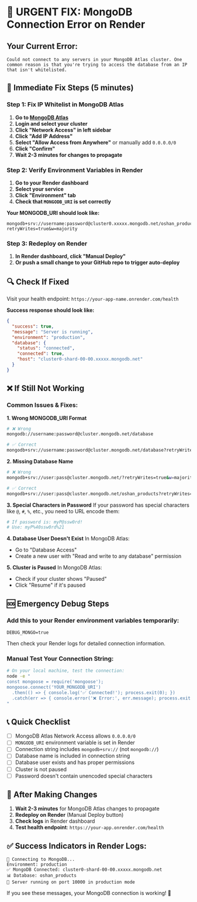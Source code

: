 # 🚨 URGENT FIX: MongoDB Connection Error on Render

## Your Current Error:
```
Could not connect to any servers in your MongoDB Atlas cluster. One common reason is that you're trying to access the database from an IP that isn't whitelisted.
```

## 🔧 Immediate Fix Steps (5 minutes)

### Step 1: Fix IP Whitelist in MongoDB Atlas
1. **Go to [MongoDB Atlas](https://cloud.mongodb.com)**
2. **Login and select your cluster**
3. **Click "Network Access" in left sidebar**
4. **Click "Add IP Address"**
5. **Select "Allow Access from Anywhere"** or manually add `0.0.0.0/0`
6. **Click "Confirm"**
7. **Wait 2-3 minutes for changes to propagate**

### Step 2: Verify Environment Variables in Render
1. **Go to your Render dashboard**
2. **Select your service**
3. **Click "Environment" tab**
4. **Check that `MONGODB_URI` is set correctly**

**Your MONGODB_URI should look like:**
```
mongodb+srv://username:password@cluster0.xxxxx.mongodb.net/oshan_products?retryWrites=true&w=majority
```

### Step 3: Redeploy on Render
1. **In Render dashboard, click "Manual Deploy"**
2. **Or push a small change to your GitHub repo to trigger auto-deploy**

## 🔍 Check If Fixed

Visit your health endpoint: `https://your-app-name.onrender.com/health`

**Success response should look like:**
```json
{
  "success": true,
  "message": "Server is running",
  "environment": "production",
  "database": {
    "status": "connected",
    "connected": true,
    "host": "cluster0-shard-00-00.xxxxx.mongodb.net"
  }
}
```

## ❌ If Still Not Working

### Common Issues & Fixes:

**1. Wrong MONGODB_URI Format**
```bash
# ❌ Wrong
mongodb://username:password@cluster.mongodb.net/database

# ✅ Correct  
mongodb+srv://username:password@cluster.mongodb.net/database?retryWrites=true&w=majority
```

**2. Missing Database Name**
```bash
# ❌ Wrong
mongodb+srv://user:pass@cluster.mongodb.net/?retryWrites=true&w=majority

# ✅ Correct
mongodb+srv://user:pass@cluster.mongodb.net/oshan_products?retryWrites=true&w=majority
```

**3. Special Characters in Password**
If your password has special characters like `@`, `#`, `%`, etc., you need to URL encode them:
```bash
# If password is: myP@ssw0rd!
# Use: myP%40ssw0rd%21
```

**4. Database User Doesn't Exist**
In MongoDB Atlas:
- Go to "Database Access"
- Create a new user with "Read and write to any database" permission

**5. Cluster is Paused**
In MongoDB Atlas:
- Check if your cluster shows "Paused"
- Click "Resume" if it's paused

## 🆘 Emergency Debug Steps

### Add this to your Render environment variables temporarily:
```
DEBUG_MONGO=true
```

Then check your Render logs for detailed connection information.

### Manual Test Your Connection String:
```bash
# On your local machine, test the connection:
node -e "
const mongoose = require('mongoose');
mongoose.connect('YOUR_MONGODB_URI')
  .then(() => { console.log('✅ Connected!'); process.exit(0); })
  .catch(err => { console.error('❌ Error:', err.message); process.exit(1); });
"
```

## 📞 Quick Checklist

- [ ] MongoDB Atlas Network Access allows `0.0.0.0/0`
- [ ] `MONGODB_URI` environment variable is set in Render
- [ ] Connection string includes `mongodb+srv://` (not `mongodb://`)
- [ ] Database name is included in connection string
- [ ] Database user exists and has proper permissions
- [ ] Cluster is not paused
- [ ] Password doesn't contain unencoded special characters

## 🔄 After Making Changes

1. **Wait 2-3 minutes** for MongoDB Atlas changes to propagate
2. **Redeploy on Render** (Manual Deploy button)
3. **Check logs** in Render dashboard
4. **Test health endpoint**: `https://your-app.onrender.com/health`

## ✅ Success Indicators in Render Logs:
```
🔄 Connecting to MongoDB...
Environment: production
✅ MongoDB Connected: cluster0-shard-00-00.xxxxx.mongodb.net
📊 Database: oshan_products
🚀 Server running on port 10000 in production mode
```

If you see these messages, your MongoDB connection is working! 🎉
